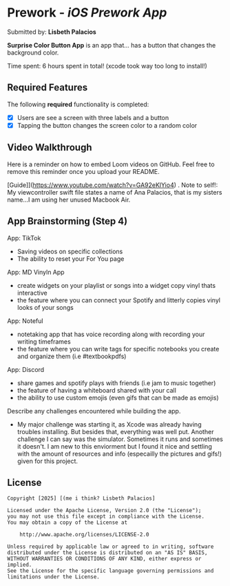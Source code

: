 # Prework - *iOS Prework App*

Submitted by: **Lisbeth Palacios**

**Surprise Color Button App** is an app that... has a button that changes the background color. 

Time spent: 6 hours spent in total! (xcode took way too long to install!)

## Required Features

The following **required** functionality is completed:

- [X] Users are see a screen with three labels and a button
- [X] Tapping the button changes the screen color to a random color
 
## Video Walkthrough

Here is a reminder on how to embed Loom videos on GitHub. Feel free to remove this reminder once you upload your README. 

[Guide]](https://www.youtube.com/watch?v=GA92eKlYio4) .
Note to self!: My viewcontroller swift file states a name of Ana Palacios, that is my sisters name...I am using her unused Macbook Air.

## App Brainstorming (Step 4)
App: TikTok
- Saving videos on specific collections
- The ability to reset your For You page

App: MD Vinyln App
- create widgets on your playlist or songs into a widget copy vinyl thats interactive
- the feature where you can connect your Spotify and litterly copies vinyl looks of your songs

App: Noteful
- notetaking app that has voice recording along with recording your writing timeframes
- the feature where you can write tags for specific notebooks you create and organize them (i.e #textbookpdfs)

App: Discord
- share games and spotify plays with friends (i.e jam to music together)
- the feature of having a whiteboard shared with your call
- the ability to use custom emojis (even gifs that can be made as emojis)

Describe any challenges encountered while building the app.
- My major challenge was starting it, as Xcode was already having troubles installing. But besides that, everything was well put. Another challenge I can say was the simulator. Sometimes it runs and sometimes it doesn't. I am new to this enviorment but I found it nice and settling with the amount of resources and info (especailly the pictures and gifs!) given for this project.

## License

    Copyright [2025] [(me i think? Lisbeth Palacios]

    Licensed under the Apache License, Version 2.0 (the "License");
    you may not use this file except in compliance with the License.
    You may obtain a copy of the License at

        http://www.apache.org/licenses/LICENSE-2.0

    Unless required by applicable law or agreed to in writing, software
    distributed under the License is distributed on an "AS IS" BASIS,
    WITHOUT WARRANTIES OR CONDITIONS OF ANY KIND, either express or implied.
    See the License for the specific language governing permissions and
    limitations under the License.
